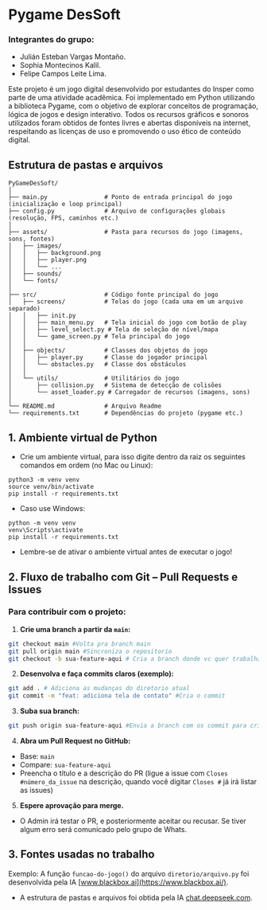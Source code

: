 # Pygame DesSoft

### Integrantes do grupo:

* Julián Esteban Vargas Montaño.
* Sophia Montecinos Kalil.
* Felipe Campos Leite Lima.

Este projeto é um jogo digital desenvolvido por estudantes do Insper como parte de uma atividade acadêmica. Foi implementado em Python utilizando a biblioteca Pygame, com o objetivo de explorar conceitos de programação, lógica de jogos e design interativo. Todos os recursos gráficos e sonoros utilizados foram obtidos de fontes livres e abertas disponíveis na internet, respeitando as licenças de uso e promovendo o uso ético de conteúdo digital.

## Estrutura de pastas e arquivos

```
PyGameDesSoft/
│
├── main.py                # Ponto de entrada principal do jogo (inicialização e loop principal)
├── config.py              # Arquivo de configurações globais (resolução, FPS, caminhos etc.)
│
├── assets/                # Pasta para recursos do jogo (imagens, sons, fontes)
│   ├── images/
│   │   ├── background.png
│   │   ├── player.png
│   │   └── ...
│   ├── sounds/
│   └── fonts/
│
├── src/                   # Código fonte principal do jogo
│   ├── screens/           # Telas do jogo (cada uma em um arquivo separado)
│   │   ├── init.py
│   │   ├── main_menu.py   # Tela inicial do jogo com botão de play
│   │   ├── level_select.py # Tela de seleção de nível/mapa
│   │   └── game_screen.py # Tela principal do jogo
│   │
│   ├── objects/           # Classes dos objetos do jogo
│   │   ├── player.py      # Classe do jogador principal
│   │   └── obstacles.py   # Classe dos obstáculos
│   │
│   └── utils/             # Utilitários do jogo
│       ├── collision.py   # Sistema de detecção de colisões
│       └── asset_loader.py # Carregador de recursos (imagens, sons)
│
└── README.md              # Arquivo Readme
└── requirements.txt       # Dependências do projeto (pygame etc.)
```

## 1. Ambiente virtual de Python

* Crie um ambiente virtual, para isso digite dentro da raiz os seguintes comandos em ordem (no Mac ou Linux):

```shell
python3 -m venv venv
source venv/bin/activate
pip install -r requirements.txt
```

* Caso use Windows:

```shell
python -m venv venv
venv\Scripts\activate
pip install -r requirements.txt
```

* Lembre-se de ativar o ambiente virtual antes de executar o jogo!

## 2. Fluxo de trabalho com Git – Pull Requests e Issues

### Para contribuir com o projeto:

1. **Crie uma branch a partir da `main`:**

```bash
git checkout main #Volta pra branch main
git pull origin main #Sincroniza o repositorio
git checkout -b sua-feature-aqui # Cria a branch donde vc quer trabalhar
```

2. **Desenvolva e faça commits claros (exemplo):**

```bash
git add . # Adiciona as mudanças do diretorio atual
git commit -m "feat: adiciona tela de contato" #Cria o commit
```

3. **Suba sua branch:**

```bash
git push origin sua-feature-aqui #Envia a branch com os commit para criar o Pull Request (PR) no Github 
```

4. **Abra um Pull Request no GitHub:**

- Base: `main`
- Compare: `sua-feature-aqui`
- Preencha o título e a descrição do PR (ligue a issue com `Closes #número_da_issue` na descrição, quando você digitar `Closes #` já irá listar as issues)

5. **Espere aprovação para merge.**

- O Admin irá testar o PR, e posteriormente aceitar ou recusar. Se tiver algum erro será comunicado pelo grupo de Whats.

## 3. Fontes usadas no trabalho

Exemplo: A função `funcao-do-jogo()` do arquivo   `diretorio/arquivo.py` foi desenvolvida pela IA [www.blackbox.ai](https://www.blackbox.ai/).

* A estrutura de pastas e arquivos foi obtida pela IA [chat.deepseek.com](chat.deepseek.com).
